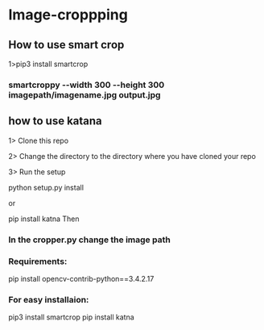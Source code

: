 # Image-croppping

## How to use smart crop

1>pip3 install smartcrop

### smartcroppy --width 300 --height 300 imagepath/imagename.jpg output.jpg 

## how to use katana

1> Clone this repo

2> Change the directory to the directory where you have cloned your repo

3> Run the setup

python setup.py install

or 

pip install katna
Then

### In the cropper.py change the image path

### Requirements:

pip install opencv-contrib-python==3.4.2.17

### For easy installaion:

pip3 install smartcrop
pip install katna



